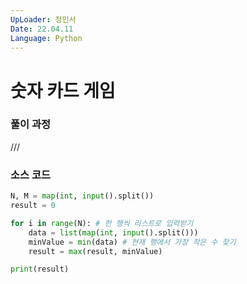 ```yaml
---
UpLoader: 정민서
Date: 22.04.11
Language: Python
---
```


# 숫자 카드 게임

### 풀이 과정  

///

### 소스 코드

```python
N, M = map(int, input().split())
result = 0

for i in range(N): # 한 행씩 리스트로 입력받기
    data = list(map(int, input().split()))
    minValue = min(data) # 현재 행에서 가장 작은 수 찾기
    result = max(result, minValue)

print(result)

```
